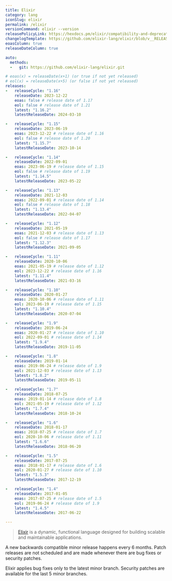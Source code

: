 ```yaml
---
title: Elixir
category: lang
iconSlug: elixir
permalink: /elixir
versionCommand: elixir --version
releasePolicyLink: https://hexdocs.pm/elixir/compatibility-and-deprecations.html
changelogTemplate: https://github.com/elixir-lang/elixir/blob/v__RELEASE_CYCLE__/CHANGELOG.md
eoasColumn: true
releaseDateColumn: true

auto:
  methods:
  -   git: https://github.com/elixir-lang/elixir.git

# eoas(x) = releaseDate(x+1) (or true if not yet released)
# eol(x) = releaseDate(x+5) (or false if not yet released)
releases:
-   releaseCycle: "1.16"
    releaseDate: 2023-12-22
    eoas: false # release date of 1.17
    eol: false # release date of 1.21
    latest: "1.16.2"
    latestReleaseDate: 2024-03-10

-   releaseCycle: "1.15"
    releaseDate: 2023-06-19
    eoas: 2023-12-22 # release date of 1.16
    eol: false # release date of 1.20
    latest: "1.15.7"
    latestReleaseDate: 2023-10-14

-   releaseCycle: "1.14"
    releaseDate: 2022-09-01
    eoas: 2023-06-19 # release date of 1.15
    eol: false # release date of 1.19
    latest: "1.14.5"
    latestReleaseDate: 2023-05-22

-   releaseCycle: "1.13"
    releaseDate: 2021-12-03
    eoas: 2022-09-01 # release date of 1.14
    eol: false # release date of 1.18
    latest: "1.13.4"
    latestReleaseDate: 2022-04-07

-   releaseCycle: "1.12"
    releaseDate: 2021-05-19
    eoas: 2021-12-03 # release date of 1.13
    eol: false # release date of 1.17
    latest: "1.12.3"
    latestReleaseDate: 2021-09-05

-   releaseCycle: "1.11"
    releaseDate: 2020-10-06
    eoas: 2021-05-19 # release date of 1.12
    eol: 2023-12-22 # release date of 1.16
    latest: "1.11.4"
    latestReleaseDate: 2021-03-16

-   releaseCycle: "1.10"
    releaseDate: 2020-01-27
    eoas: 2020-10-06 # release date of 1.11
    eol: 2023-06-19 # release date of 1.15
    latest: "1.10.4"
    latestReleaseDate: 2020-07-04

-   releaseCycle: "1.9"
    releaseDate: 2019-06-24
    eoas: 2020-01-27 # release date of 1.10
    eol: 2022-09-01 # release date of 1.14
    latest: "1.9.4"
    latestReleaseDate: 2019-11-05

-   releaseCycle: "1.8"
    releaseDate: 2019-01-14
    eoas: 2019-06-24 # release date of 1.9
    eol: 2021-12-03 # release date of 1.13
    latest: "1.8.2"
    latestReleaseDate: 2019-05-11

-   releaseCycle: "1.7"
    releaseDate: 2018-07-25
    eoas: 2019-01-14 # release date of 1.8
    eol: 2021-05-19 # release date of 1.12
    latest: "1.7.4"
    latestReleaseDate: 2018-10-24

-   releaseCycle: "1.6"
    releaseDate: 2018-01-17
    eoas: 2018-07-25 # release date of 1.7
    eol: 2020-10-06 # release date of 1.11
    latest: "1.6.6"
    latestReleaseDate: 2018-06-20

-   releaseCycle: "1.5"
    releaseDate: 2017-07-25
    eoas: 2018-01-17 # release date of 1.6
    eol: 2020-01-27 # release date of 1.10
    latest: "1.5.3"
    latestReleaseDate: 2017-12-19

-   releaseCycle: "1.4"
    releaseDate: 2017-01-05
    eoas: 2017-07-25 # release date of 1.5
    eol: 2019-06-24 # release date of 1.9
    latest: "1.4.5"
    latestReleaseDate: 2017-06-22

---
```


>[Elixir](https://elixir-lang.org/) is a dynamic, functional language designed for building scalable
> and maintainable applications.

A new backwards compatible minor release happens every 6 months. Patch releases are not scheduled
and are made whenever there are bug fixes or security patches.

Elixir applies bug fixes only to the latest minor branch. Security patches are available for the
last 5 minor branches.
